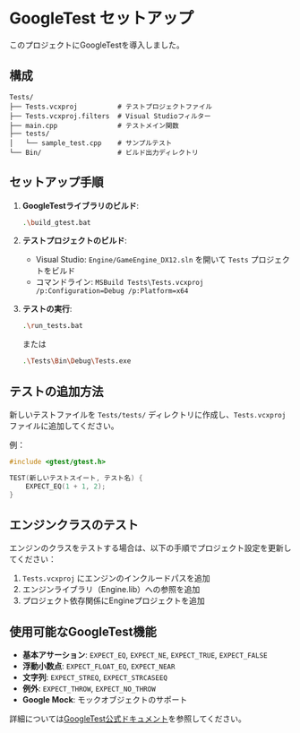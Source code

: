 # GoogleTest セットアップ

このプロジェクトにGoogleTestを導入しました。

## 構成

```
Tests/
├── Tests.vcxproj          # テストプロジェクトファイル
├── Tests.vcxproj.filters  # Visual Studioフィルター
├── main.cpp               # テストメイン関数
├── tests/
│   └── sample_test.cpp    # サンプルテスト
└── Bin/                   # ビルド出力ディレクトリ
```

## セットアップ手順

1. **GoogleTestライブラリのビルド**:
   ```bash
   .\build_gtest.bat
   ```

2. **テストプロジェクトのビルド**:
   - Visual Studio: `Engine/GameEngine_DX12.sln` を開いて `Tests` プロジェクトをビルド
   - コマンドライン: `MSBuild Tests\Tests.vcxproj /p:Configuration=Debug /p:Platform=x64`

3. **テストの実行**:
   ```bash
   .\run_tests.bat
   ```
   または
   ```bash
   .\Tests\Bin\Debug\Tests.exe
   ```

## テストの追加方法

新しいテストファイルを `Tests/tests/` ディレクトリに作成し、`Tests.vcxproj` ファイルに追加してください。

例：
```cpp
#include <gtest/gtest.h>

TEST(新しいテストスイート, テスト名) {
    EXPECT_EQ(1 + 1, 2);
}
```

## エンジンクラスのテスト

エンジンのクラスをテストする場合は、以下の手順でプロジェクト設定を更新してください：

1. `Tests.vcxproj` にエンジンのインクルードパスを追加
2. エンジンライブラリ（Engine.lib）への参照を追加
3. プロジェクト依存関係にEngineプロジェクトを追加

## 使用可能なGoogleTest機能

- **基本アサーション**: `EXPECT_EQ`, `EXPECT_NE`, `EXPECT_TRUE`, `EXPECT_FALSE`
- **浮動小数点**: `EXPECT_FLOAT_EQ`, `EXPECT_NEAR`
- **文字列**: `EXPECT_STREQ`, `EXPECT_STRCASEEQ`
- **例外**: `EXPECT_THROW`, `EXPECT_NO_THROW`
- **Google Mock**: モックオブジェクトのサポート

詳細については[GoogleTest公式ドキュメント](https://google.github.io/googletest/)を参照してください。

